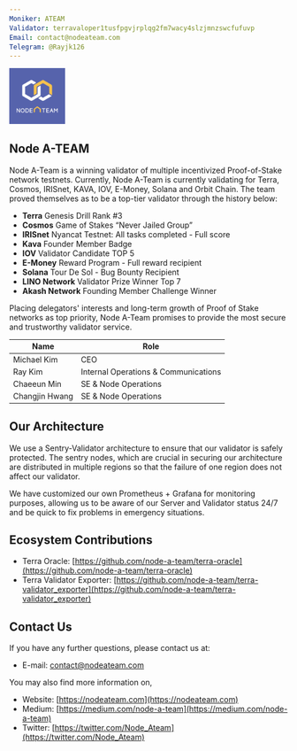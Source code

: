 ```yaml
---
Moniker: ATEAM
Validator: terravaloper1tusfpgvjrplqg2fm7wacy4slzjmnzswcfufuvp
Email: contact@nodeateam.com
Telegram: @Rayjk126
---
```


<img src="https://github.com/node-a-team/validator-profiles/blob/master/validators/terravaloper1tusfpgvjrplqg2fm7wacy4slzjmnzswcfufuvp/logo.png" width="20%"></img>  
    

## Node A-TEAM
Node A-Team is a winning validator of multiple incentivized Proof-of-Stake network testnets. Currently, Node A-Team is currently validating for Terra, Cosmos, IRISnet, KAVA, IOV, E-Money, Solana and Orbit Chain. The team proved themselves as to be a top-tier validator through the history below: 

- **Terra** Genesis Drill Rank #3
- **Cosmos** Game of Stakes “Never Jailed Group”
- **IRISnet** Nyancat Testnet: All tasks completed - Full score
- **Kava** Founder Member Badge
- **IOV** Validator Candidate TOP 5
- **E-Money** Reward Program - Full reward recipient
- **Solana** Tour De Sol - Bug Bounty Recipient
- **LINO Network** Validator Prize Winner Top 7
- **Akash Network** Founding Member Challenge Winner

Placing delegators' interests and long-term growth of Proof of Stake networks as top priority, Node A-Team promises to provide the most secure and trustworthy validator service.

| Name            | Role                                 |
| --------------- | ------------------------------------ |
| Michael Kim     | CEO                                  |
| Ray Kim         | Internal Operations & Communications |
| Chaeeun Min     | SE & Node Operations                 |
| Changjin Hwang  | SE & Node Operations                 |


## Our Architecture
We use a Sentry-Validator architecture to ensure that our validator is safely protected. The sentry nodes, which are crucial in securing our architecture are distributed in multiple regions so that the failure of one region does not affect our validator.

We have customized our own Prometheus + Grafana for monitoring purposes, allowing us to be aware of our Server and Validator status 24/7 and be quick to fix problems in emergency situations.

## Ecosystem Contributions
- Terra Oracle: [https://github.com/node-a-team/terra-oracle](https://github.com/node-a-team/terra-oracle)
- Terra Validator Exporter: [https://github.com/node-a-team/terra-validator_exporter](https://github.com/node-a-team/terra-validator_exporter)

## Contact Us
If you have any further questions, please contact us at:
- E-mail: contact@nodeateam.com


You may also find more information on,
- Website: [https://nodeateam.com](https://nodeateam.com)
- Medium: [https://medium.com/node-a-team](https://medium.com/node-a-team)
- Twitter: [https://twitter.com/Node_Ateam](https://twitter.com/Node_Ateam)
